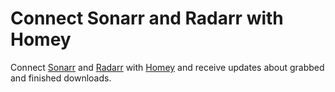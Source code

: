 # Connect Sonarr and Radarr with Homey
Connect [Sonarr](https://github.com/Sonarr/Sonarr) and [Radarr](https://github.com/Radarr/Radarr) with [Homey](https://www.athom.com/) and receive updates about grabbed and finished downloads.
